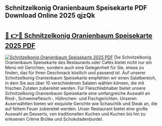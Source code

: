 ## Schnitzelkonig Oranienbaum Speisekarte PDF Download Online 2025 qjzQk

# <h2><a href="http://gcd4px.nevu.top/?p=Schnitzelkonig+Oranienbaum+Speisekarte">🔗 👉🔴 Schnitzelkonig Oranienbaum Speisekarte 2025 PDF</a></h2>

[![Schnitzelkonig Oranienbaum Speisekarte 2025 PDF](https://i.imgur.com/dBaPXMq.png)](http://gcd4px.nevu.top/?p=Schnitzelkonig+Oranienbaum+Speisekarte)
Die Schnitzelkonig Oranienbaum Speisekarte des Restaurants oder Cafés bietet nicht nur ein Menü mit Gerichten, sondern auch eine Gelegenheit für Sie, etwas zu finden, das für Ihren Geschmack köstlich und passend ist. Auf unserer Schnitzelkonig Oranienbaum Speisekarte empfehlen wir einen Salatbereich, in dem Sie aus über 10 verschiedenen Salaten wählen können, die mit frischen Zutaten zubereitet werden. Für Fleischliebhaber bietet unsere Schnitzelkonig Oranienbaum Speisekarte eine umfangreiche Auswahl an Rind-, Schweinefleisch-, Hühnchen- und Fischgerichten. Unseren Auserwählten bieten wir exquisite Gerichte wie Schaschlik und Steak an, die auf fettem Feuer zubereitet werden. Unser Restaurant bietet eine große Auswahl an Desserts, von traditionellen Kuchen und Kuchen bis hin zu erlesenen Crème Brûlée und Schokoladenburdel.
